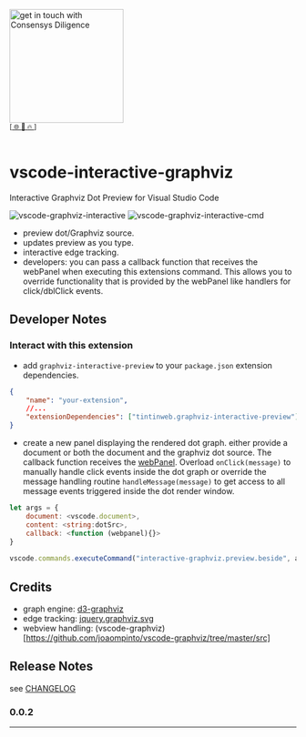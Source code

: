 [<img width="200" alt="get in touch with Consensys Diligence" src="https://user-images.githubusercontent.com/2865694/56826101-91dcf380-685b-11e9-937c-af49c2510aa0.png">](https://diligence.consensys.net)<br/>
<sup>
[[  🌐  ](https://diligence.consensys.net)  [  📩  ](mailto:diligence@consensys.net)  [  🔥  ](https://consensys.github.io/diligence/)]
</sup><br/><br/>


# vscode-interactive-graphviz
Interactive Graphviz Dot Preview for Visual Studio Code

![vscode-graphviz-interactive](https://user-images.githubusercontent.com/2865694/57646539-18fecb00-75c1-11e9-9042-52dccc522bba.gif)
![vscode-graphviz-interactive-cmd](https://user-images.githubusercontent.com/2865694/57646538-17cd9e00-75c1-11e9-8aee-08c13394a32c.gif)


* preview dot/Graphviz source.
* updates preview as you type.
* interactive edge tracking.
* developers: you can pass a callback function that receives the webPanel when executing this extensions command. This allows you to override functionality that is provided by the webPanel like handlers for click/dblClick events.


## Developer Notes

### Interact with this extension

* add `graphviz-interactive-preview` to your `package.json` extension dependencies.
  
```json
{
    "name": "your-extension",
    //...
    "extensionDependencies": ["tintinweb.graphviz-interactive-preview"],
}
```

* create a new panel displaying the rendered dot graph. either provide a document or both the document and the graphviz dot source. The callback function receives the [webPanel](https://github.com/tintinweb/vscode-interactive-graphviz/blob/master/src/features/interactiveWebview.js#L144-L180). Overload `onClick(message)` to manually handle click events inside the dot graph or override the message handling routine `handleMessage(message)` to get access to all message events triggered inside the dot render window. 


```javascript
let args = {
    document: <vscode.document>,
    content: <string:dotSrc>,
    callback: <function (webpanel){}>
}
            
vscode.commands.executeCommand("interactive-graphviz.preview.beside", args)
```

## Credits

* graph engine: [d3-graphviz](https://github.com/magjac/d3-graphviz)
* edge tracking: [jquery.graphviz.svg](https://github.com/mountainstorm/jquery.graphviz.svg/)
* webview handling: (vscode-graphviz)[https://github.com/joaompinto/vscode-graphviz/tree/master/src]

## Release Notes

see [CHANGELOG](./CHANGELOG.md)

### 0.0.2


-----------------------------------------------------------------------------------------------------------
